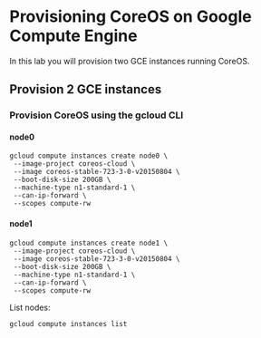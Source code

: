 # Provisioning CoreOS on Google Compute Engine

In this lab you will provision two GCE instances running CoreOS.

## Provision 2 GCE instances

### Provision CoreOS using the gcloud CLI

#### node0

```
gcloud compute instances create node0 \
 --image-project coreos-cloud \
 --image coreos-stable-723-3-0-v20150804 \
 --boot-disk-size 200GB \
 --machine-type n1-standard-1 \
 --can-ip-forward \
 --scopes compute-rw
```

#### node1

```
gcloud compute instances create node1 \
 --image-project coreos-cloud \
 --image coreos-stable-723-3-0-v20150804 \
 --boot-disk-size 200GB \
 --machine-type n1-standard-1 \
 --can-ip-forward \
 --scopes compute-rw
```

List nodes:

```
gcloud compute instances list
```
